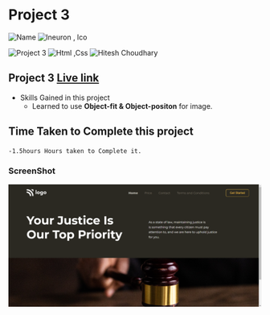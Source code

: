 # Project 3

![Name](https://img.shields.io/badge/-Ankit%20Shukla-blue)
![Ineuron , lco](https://img.shields.io/badge/Ineuron-%20lco-green)

![Project 3](https://img.shields.io/badge/-Project--3-pink)
![Html ,Css](https://img.shields.io/badge/html-%20Css-yellowgreen)
![Hitesh Choudhary](https://img.shields.io/badge/Hitesh-Choudhary-lightgrey)

## Project 3 [Live link]()

- Skills Gained in this project 
    - Learned to use **Object-fit & Object-positon** for image.
    

## Time Taken to Complete this project
    -1.5hours Hours taken to Complete it.

### ScreenShot
![Desktop](./ScreenShot/3.png)